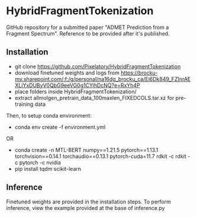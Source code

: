 # HybridFragmentTokenization

GitHub repository for a submitted paper "ADMET Prediction from a Fragment Spectrum". Reference to be provided after it's published.

## Installation

- git clone https://github.com/Pixelatory/HybridFragmentTokenization
- download finetuned weights and logs from https://brocku-my.sharepoint.com/:f:/g/personal/na16dg_brocku_ca/Ei6Dk849_FZInrAEXLiYxDUByV0QbG9eeVG0g1CYihDcNQ?e=RxYh4P
- place folders inside HybridFragmentTokenization/
- extract allmolgen_pretrain_data_100maxlen_FIXEDCOLS.tar.xz for pre-training data

Then, to setup conda environment:

- conda env create -f environment.yml

OR

- conda create -n MTL-BERT numpy==1.21.5 pytorch==1.13.1 torchvision==0.14.1 torchaudio==0.13.1 pytorch-cuda=11.7 rdkit -c rdkit -c pytorch -c nvidia
- pip install tqdm scikit-learn

## Inference

Finetuned weights are provided in the installation steps. To perform inference, view the example provided at the base of inference.py

